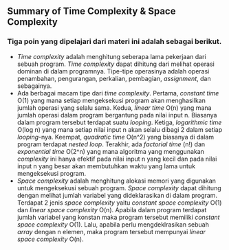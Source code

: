 ## Summary of Time Complexity & Space Complexity

### Tiga poin yang dipelajari dari materi ini adalah sebagai berikut.
- *Time complexity* adalah menghitung seberapa lama pekerjaan dari sebuah program. *Time complexity* dapat dihitung dari melihat operasi dominan di dalam programnya. Tipe-tipe operasinya adalah operasi penambahan, pengurangan, perkalian, pembagian, *assignment*, dan sebagainya.
- Ada berbagai macam tipe dari *time complexity*. Pertama, *constant time* O(1) yang mana setiap mengeksekusi program akan menghasilkan jumlah operasi yang selalu sama. Kedua, *linear time* O(n) yang mana jumlah operasi dalam program bergantung pada nilai input n. Biasanya dalam program tersebut terdapat suatu *looping*. Ketiga, *logarithmic time* O(log n) yang mana setiap nilai input n akan selalu dibagi 2 dalam setiap *looping*-nya. Keempat, *quadratic time* O(n^2) yang biasanya di dalam program terdapat *nested loop*. Terakhir, ada *factorial time* (n!) dan *exponential time* O(2^n) yang mana algoritma yang menggunakan *complexity* ini hanya efektif pada nilai input n yang kecil dan pada nilai input n yang besar akan membutuhkan waktu yang lama untuk mengeksekusi program.
- *Space complexity* adalah menghitung alokasi memori yang digunakan untuk mengeksekusi sebuah program. *Space complexity* dapat dihitung dengan melihat jumlah variabel yang dideklarasikan di dalam program. Terdapat 2 jenis *space complexity* yaitu *constant space complexity* O(1) dan *linear space complexity* O(n). Apabila dalam program terdapat jumlah variabel yang konstan maka program tersebut memiliki *constant space complexity* O(1). Lalu, apabila perlu mengdeklrasikan sebuah *array* dengan n elemen, maka program tersebut mempunyai *linear space complexity* O(n). 